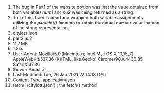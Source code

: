 1. The bug in Part1 of the website portion was that the value obtained from both variables *num1* and *nu2* was being returned as a string. 
2. To fix this, I went ahead and wrapped both variable assignments utilizing the *parseInt()* function to obtain the actual number value instead of the string representation. 
3. citylots.json
4. part2.js:2
5. 11.7 MB
6. 1.34s
7. User-Agent: Mozilla/5.0 (Macintosh; Intel Mac OS X 10_15_7) AppleWebKit/537.36 (KHTML, like Gecko) Chrome/90.0.4430.85 Safari/537.36
8. Server: Apache
9. Last-Modified: Tue, 26 Jan 2021 22:14:13 GMT
10. Content-Type: application/json
11. fetch('./citylots.json') ; the fetch() method



